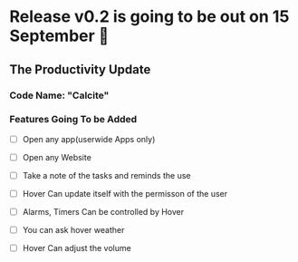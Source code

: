 # Release v0.2 is going to be out on 15 September 🥳 #
## The Productivity Update ##
### Code Name: "Calcite" ###
### Features Going To be Added ##
- [ ] Open any app(userwide Apps only)
- [ ] Open any Website
- [ ] Take a note of the tasks and reminds the use
- [ ] Hover Can update itself with the permisson of the user
- [ ] Alarms, Timers Can be controlled by Hover
- [ ] You can ask hover weather 
- [ ] Hover Can adjust the volume 
  
  
  
